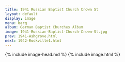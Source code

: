 ```yaml
---
title: 1941 Russian Baptist Church Crown St
layout: default
display: image
menu: barq
album: German Baptist Churches Album
image: 1941-Russian-Baptist-Church-Crown-St.jpg
prev: 1941-Ashgrove.html
next: 1942-Rockville1.html
---
```

{% include image-head.md %}
{% include image.html %}